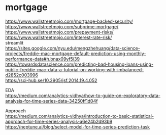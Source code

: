 # mortgage
https://www.wallstreetmojo.com/mortgage-backed-security/ <br />
https://www.wallstreetmojo.com/subprime-mortgage/ <br />
https://www.wallstreetmojo.com/prepayment-risks/ <br />
https://www.wallstreetmojo.com/interest-rate-risk/ <br />
streamlit <br />
https://sites.google.com/nyu.edu/mengzhehuang/data-science-projects/freddie-mac-mortgage-default-prediction-using-monthly-performance-data#h.bnax09yf5i39 <br/>
https://towardsdatascience.com/predicting-bad-housing-loans-using-public-freddie-mac-data-a-tutorial-on-working-with-imbalanced-d2852c003996 <br />
https://sci-hub.se/10.3905/jsf.2014.19.4.052 <br />

EDA <br />
https://medium.com/analytics-vidhya/how-to-guide-on-exploratory-data-analysis-for-time-series-data-34250ff1d04f <br />

Approach <br />
https://medium.com/analytics-vidhya/introduction-to-basic-statistical-approach-for-time-series-analysis-a6e24b2d93b9 <br />
https://neptune.ai/blog/select-model-for-time-series-prediction-task
